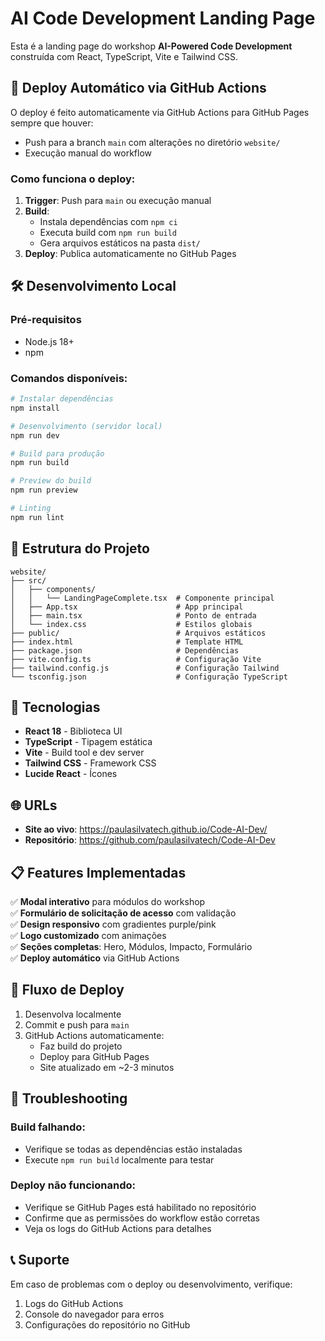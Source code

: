 # AI Code Development Landing Page

Esta é a landing page do workshop **AI-Powered Code Development** construída com React, TypeScript, Vite e Tailwind CSS.

## 🚀 Deploy Automático via GitHub Actions

O deploy é feito automaticamente via GitHub Actions para GitHub Pages sempre que houver:

- Push para a branch `main` com alterações no diretório `website/`
- Execução manual do workflow

### Como funciona o deploy:

1. **Trigger**: Push para `main` ou execução manual
2. **Build**: 
   - Instala dependências com `npm ci`
   - Executa build com `npm run build`
   - Gera arquivos estáticos na pasta `dist/`
3. **Deploy**: Publica automaticamente no GitHub Pages

## 🛠️ Desenvolvimento Local

### Pré-requisitos
- Node.js 18+
- npm

### Comandos disponíveis:

```bash
# Instalar dependências
npm install

# Desenvolvimento (servidor local)
npm run dev

# Build para produção
npm run build

# Preview do build
npm run preview

# Linting
npm run lint
```

## 📁 Estrutura do Projeto

```
website/
├── src/
│   ├── components/
│   │   └── LandingPageComplete.tsx  # Componente principal
│   ├── App.tsx                      # App principal
│   ├── main.tsx                     # Ponto de entrada
│   └── index.css                    # Estilos globais
├── public/                          # Arquivos estáticos
├── index.html                       # Template HTML
├── package.json                     # Dependências
├── vite.config.ts                   # Configuração Vite
├── tailwind.config.js               # Configuração Tailwind
└── tsconfig.json                    # Configuração TypeScript
```

## 🎨 Tecnologias

- **React 18** - Biblioteca UI
- **TypeScript** - Tipagem estática
- **Vite** - Build tool e dev server
- **Tailwind CSS** - Framework CSS
- **Lucide React** - Ícones

## 🌐 URLs

- **Site ao vivo**: https://paulasilvatech.github.io/Code-AI-Dev/
- **Repositório**: https://github.com/paulasilvatech/Code-AI-Dev

## 📋 Features Implementadas

✅ **Modal interativo** para módulos do workshop  
✅ **Formulário de solicitação de acesso** com validação  
✅ **Design responsivo** com gradientes purple/pink  
✅ **Logo customizado** com animações  
✅ **Seções completas**: Hero, Módulos, Impacto, Formulário  
✅ **Deploy automático** via GitHub Actions  

## 🔄 Fluxo de Deploy

1. Desenvolva localmente
2. Commit e push para `main`
3. GitHub Actions automaticamente:
   - Faz build do projeto
   - Deploy para GitHub Pages
   - Site atualizado em ~2-3 minutos

## 🐛 Troubleshooting

### Build falhando:
- Verifique se todas as dependências estão instaladas
- Execute `npm run build` localmente para testar

### Deploy não funcionando:
- Verifique se GitHub Pages está habilitado no repositório
- Confirme que as permissões do workflow estão corretas
- Veja os logs do GitHub Actions para detalhes

## 📞 Suporte

Em caso de problemas com o deploy ou desenvolvimento, verifique:
1. Logs do GitHub Actions
2. Console do navegador para erros
3. Configurações do repositório no GitHub 